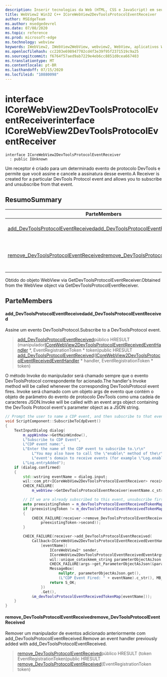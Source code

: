 ```yaml
---
description: Inserir tecnologias da Web (HTML, CSS e JavaScript) em seus aplicativos nativos com o controle WebView2 do Microsoft Edge
title: WebView2 Win32 C++ ICoreWebView2DevToolsProtocolEventReceiver
author: MSEdgeTeam
ms.author: msedgedevrel
ms.date: 07/08/2020
ms.topic: reference
ms.prod: microsoft-edge
ms.technology: webview
keywords: IWebView2, IWebView2WebView, webview2, WebView, aplicativos Win32, Win32, Edge, ICoreWebView2, ICoreWebView2Controller, controle do navegador, HTML Edge, ICoreWebView2DevToolsProtocolEventReceiver
ms.openlocfilehash: cc2203e698947702cd4f3e39f95f2371519c9a25
ms.sourcegitcommit: f6764f57aed9ab7229e4eb6cc8851d0cea667403
ms.translationtype: MT
ms.contentlocale: pt-BR
ms.lasthandoff: 07/15/2020
ms.locfileid: "10880098"
---
```

# <span data-ttu-id="85c0d-104">interface ICoreWebView2DevToolsProtocolEventReceiver</span><span class="sxs-lookup"><span data-stu-id="85c0d-104">interface ICoreWebView2DevToolsProtocolEventReceiver</span></span> 

```
interface ICoreWebView2DevToolsProtocolEventReceiver
  : public IUnknown
```

<span data-ttu-id="85c0d-105">Um receptor é criado para um determinado evento de protocolo DevTools e permite que você assine e cancele a assinatura desse evento.</span><span class="sxs-lookup"><span data-stu-id="85c0d-105">A Receiver is created for a particular DevTools Protocol event and allows you to subscribe and unsubscribe from that event.</span></span>

## <span data-ttu-id="85c0d-106">Resumo</span><span class="sxs-lookup"><span data-stu-id="85c0d-106">Summary</span></span>

 <span data-ttu-id="85c0d-107">Parte</span><span class="sxs-lookup"><span data-stu-id="85c0d-107">Members</span></span>                        | <span data-ttu-id="85c0d-108">Descrições</span><span class="sxs-lookup"><span data-stu-id="85c0d-108">Descriptions</span></span>
--------------------------------|---------------------------------------------
[<span data-ttu-id="85c0d-109">add_DevToolsProtocolEventReceived</span><span class="sxs-lookup"><span data-stu-id="85c0d-109">add_DevToolsProtocolEventReceived</span></span>](#add_devtoolsprotocoleventreceived) | <span data-ttu-id="85c0d-110">Assine um evento DevToolsProtocol.</span><span class="sxs-lookup"><span data-stu-id="85c0d-110">Subscribe to a DevToolsProtocol event.</span></span>
[<span data-ttu-id="85c0d-111">remove_DevToolsProtocolEventReceived</span><span class="sxs-lookup"><span data-stu-id="85c0d-111">remove_DevToolsProtocolEventReceived</span></span>](#remove_devtoolsprotocoleventreceived) | <span data-ttu-id="85c0d-112">Remover um manipulador de eventos adicionado anteriormente com add_DevToolsProtocolEventReceived.</span><span class="sxs-lookup"><span data-stu-id="85c0d-112">Remove an event handler previously added with add_DevToolsProtocolEventReceived.</span></span>

<span data-ttu-id="85c0d-113">Obtido do objeto WebView via GetDevToolsProtocolEventReceiver.</span><span class="sxs-lookup"><span data-stu-id="85c0d-113">Obtained from the WebView object via GetDevToolsProtocolEventReceiver.</span></span>

## <span data-ttu-id="85c0d-114">Parte</span><span class="sxs-lookup"><span data-stu-id="85c0d-114">Members</span></span>

#### <span data-ttu-id="85c0d-115">add_DevToolsProtocolEventReceived</span><span class="sxs-lookup"><span data-stu-id="85c0d-115">add_DevToolsProtocolEventReceived</span></span> 

<span data-ttu-id="85c0d-116">Assine um evento DevToolsProtocol.</span><span class="sxs-lookup"><span data-stu-id="85c0d-116">Subscribe to a DevToolsProtocol event.</span></span>

> <span data-ttu-id="85c0d-117">[add_DevToolsProtocolEventReceived](#add_devtoolsprotocoleventreceived)público HRESULT (manipulador[ICoreWebView2DevToolsProtocolEventReceivedEventHandler](icorewebview2devtoolsprotocoleventreceivedeventhandler.md) \*, EventRegistrationToken \* token)</span><span class="sxs-lookup"><span data-stu-id="85c0d-117">public HRESULT [add_DevToolsProtocolEventReceived](#add_devtoolsprotocoleventreceived)([ICoreWebView2DevToolsProtocolEventReceivedEventHandler](icorewebview2devtoolsprotocoleventreceivedeventhandler.md) \* handler, EventRegistrationToken \* token)</span></span>

<span data-ttu-id="85c0d-118">O método Invoke do manipulador será chamado sempre que o evento DevToolsProtocol correspondente for acionado.</span><span class="sxs-lookup"><span data-stu-id="85c0d-118">The handler's Invoke method will be called whenever the corresponding DevToolsProtocol event fires.</span></span> <span data-ttu-id="85c0d-119">Invoke será chamado com um objeto args de evento que contém o objeto de parâmetro do evento de protocolo DevTools como uma cadeia de caracteres JSON.</span><span class="sxs-lookup"><span data-stu-id="85c0d-119">Invoke will be called with an event args object containing the DevTools Protocol event's parameter object as a JSON string.</span></span>

```cpp
// Prompt the user to name a CDP event, and then subscribe to that event.
void ScriptComponent::SubscribeToCdpEvent()
{
    TextInputDialog dialog(
        m_appWindow->GetMainWindow(),
        L"Subscribe to CDP Event",
        L"CDP event name:",
        L"Enter the name of the CDP event to subscribe to.\r\n"
            L"You may also have to call the \"enable\" method of the\r\n"
            L"event's domain to receive events (for example \"Log.enable\").\r\n",
        L"Log.entryAdded");
    if (dialog.confirmed)
    {
        std::wstring eventName = dialog.input;
        wil::com_ptr<ICoreWebView2DevToolsProtocolEventReceiver> receiver;
        CHECK_FAILURE(
            m_webView->GetDevToolsProtocolEventReceiver(eventName.c_str(), &receiver));

        // If we are already subscribed to this event, unsubscribe first.
        auto preexistingToken = m_devToolsProtocolEventReceivedTokenMap.find(eventName);
        if (preexistingToken != m_devToolsProtocolEventReceivedTokenMap.end())
        {
            CHECK_FAILURE(receiver->remove_DevToolsProtocolEventReceived(
                preexistingToken->second));
        }

        CHECK_FAILURE(receiver->add_DevToolsProtocolEventReceived(
            Callback<ICoreWebView2DevToolsProtocolEventReceivedEventHandler>(
                [eventName](
                    ICoreWebView2* sender,
                    ICoreWebView2DevToolsProtocolEventReceivedEventArgs* args) -> HRESULT {
                    wil::unique_cotaskmem_string parameterObjectAsJson;
                    CHECK_FAILURE(args->get_ParameterObjectAsJson(&parameterObjectAsJson));
                    MessageBox(
                        nullptr, parameterObjectAsJson.get(),
                        (L"CDP Event Fired: " + eventName).c_str(), MB_OK);
                    return S_OK;
                })
                .Get(),
            &m_devToolsProtocolEventReceivedTokenMap[eventName]));
    }
}
```

#### <span data-ttu-id="85c0d-120">remove_DevToolsProtocolEventReceived</span><span class="sxs-lookup"><span data-stu-id="85c0d-120">remove_DevToolsProtocolEventReceived</span></span> 

<span data-ttu-id="85c0d-121">Remover um manipulador de eventos adicionado anteriormente com add_DevToolsProtocolEventReceived.</span><span class="sxs-lookup"><span data-stu-id="85c0d-121">Remove an event handler previously added with add_DevToolsProtocolEventReceived.</span></span>

> <span data-ttu-id="85c0d-122">[remove_DevToolsProtocolEventReceived](#remove_devtoolsprotocoleventreceived)público HRESULT (token EventRegistrationToken)</span><span class="sxs-lookup"><span data-stu-id="85c0d-122">public HRESULT [remove_DevToolsProtocolEventReceived](#remove_devtoolsprotocoleventreceived)(EventRegistrationToken token)</span></span>

